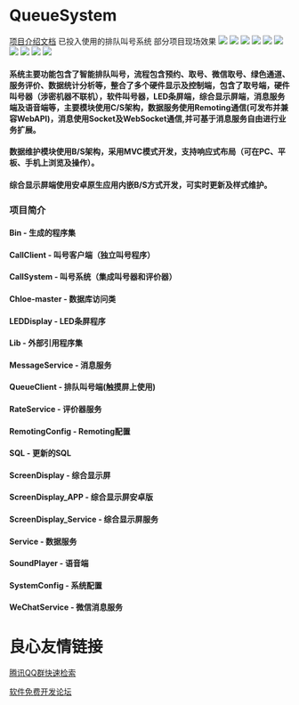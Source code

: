 ﻿# QueueSystem
[项目介绍文档](https://github.com/chen365409389/QueueSystem/blob/master/Doc/排队取号系统培训资料.pdf) 
已投入使用的排队叫号系统 
部分项目现场效果
![](https://github.com/chen365409389/QueueSystem/blob/master/Img/1.jpg) 
![](https://github.com/chen365409389/QueueSystem/blob/master/Img/2.jpg) 
![](https://github.com/chen365409389/QueueSystem/blob/master/Img/3.jpg) 
![](https://github.com/chen365409389/QueueSystem/blob/master/Img/4.jpg) 
![](https://github.com/chen365409389/QueueSystem/blob/master/Img/5.jpg) 
![](https://github.com/chen365409389/QueueSystem/blob/master/Img/WeChat.png) 
![](https://github.com/chen365409389/QueueSystem/blob/master/Img/9.jpg) 
![](https://github.com/chen365409389/QueueSystem/blob/master/Img/6.jpg) 
![](https://github.com/chen365409389/QueueSystem/blob/master/Img/7.jpg) 
![](https://github.com/chen365409389/QueueSystem/blob/master/Img/8.jpg) 
#### 系统主要功能包含了智能排队叫号，流程包含预约、取号、微信取号、绿色通道、服务评价、数据统计分析等，整合了多个硬件显示及控制端，包含了取号端，硬件叫号器（涉密机器不联机），软件叫号器，LED条屏端，综合显示屏端，消息服务端及语音端等，主要模块使用C/S架构，数据服务使用Remoting通信(可发布并兼容WebAPI)，消息使用Socket及WebSocket通信,并可基于消息服务自由进行业务扩展。 
#### 数据维护模块使用B/S架构，采用MVC模式开发，支持响应式布局（可在PC、平板、手机上浏览及操作）。 
#### 综合显示屏端使用安卓原生应用内嵌B/S方式开发，可实时更新及样式维护。  
### 项目简介 
#### Bin - 生成的程序集 
#### CallClient - 叫号客户端（独立叫号程序） 
#### CallSystem - 叫号系统（集成叫号器和评价器） 
#### Chloe-master - 数据库访问类 
#### LEDDisplay - LED条屏程序 
#### Lib - 外部引用程序集 
#### MessageService - 消息服务 
#### QueueClient - 排队叫号端(触摸屏上使用) 
#### RateService - 评价器服务
#### RemotingConfig - Remoting配置
#### SQL - 更新的SQL
#### ScreenDisplay - 综合显示屏 
#### ScreenDisplay_APP - 综合显示屏安卓版 
#### ScreenDisplay_Service - 综合显示屏服务 
#### Service - 数据服务 
#### SoundPlayer - 语音端 
#### SystemConfig - 系统配置 
#### WeChatService - 微信消息服务


 # 良心友情链接

[腾讯QQ群快速检索](http://u.720life.cn/s/8cf73f7c)

[软件免费开发论坛](http://u.720life.cn/s/bbb01dc0)